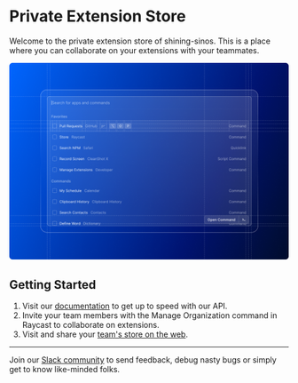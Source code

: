 # Private Extension Store

Welcome to the private extension store of shining-sinos. This is a place where you can collaborate on your extensions with your teammates.

![Extension Store](https://raw.githubusercontent.com/raycast/extensions/main/images/header.png)

## Getting Started

1. Visit our [documentation](https://developers.raycast.com) to get up to speed with our API.
2. Invite your team members with the Manage Organization command in Raycast to collaborate on extensions.
3. Visit and share your [team's store on the web](https://raycast.com/shining-sinos).

---

Join our [Slack community](https://raycast.com/community) to send feedback, debug nasty bugs or simply get to know like-minded folks.